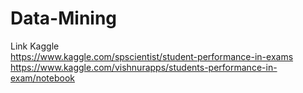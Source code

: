 # Data-Mining
Link Kaggle <br>
https://www.kaggle.com/spscientist/student-performance-in-exams <br>
https://www.kaggle.com/vishnurapps/students-performance-in-exam/notebook
